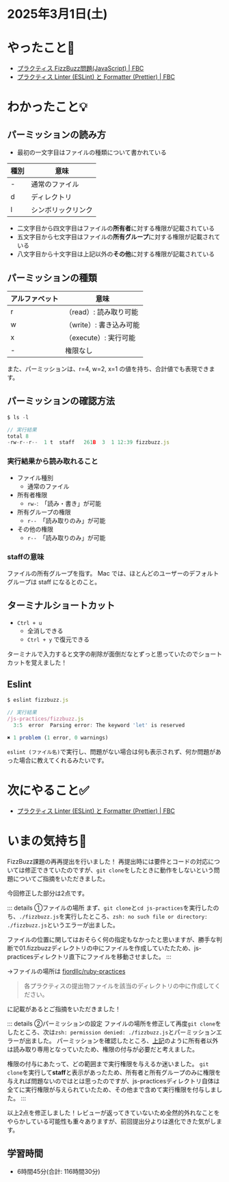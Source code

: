 # 2025年3月1日(土)

# やったこと📝
- [プラクティス FizzBuzz問題\(JavaScript\) \| FBC](https://bootcamp.fjord.jp/practices/189)
- [プラクティス Linter \(ESLint\) と Formatter \(Prettier\) \| FBC](https://bootcamp.fjord.jp/practices/184)

# わかったこと💡
## パーミッションの読み方
- 最初の一文字目はファイルの種類について書かれている

| 種別 | 意味 |
| --- | --- |
| -  | 通常のファイル |
| d  |  ディレクトリ |
| l |  シンボリックリンク |


- 二文字目から四文字目はファイルの**所有者**に対する権限が記載されている
- 五文字目から七文字目はファイルの**所有グループ**に対する権限が記載されている
- 八文字目から十文字目は上記以外の**その他**に対する権限が記載されている

## パーミッションの種類

| アルファベット | 意味 |
| --- | --- |
| r  | （read）: 読み取り可能 |
| w  |  （write）: 書き込み可能 |
| x |  （execute）: 実行可能 |
| - |   権限なし |

また、パーミッションは、r=4, w=2, x=1 の値を持ち、合計値でも表現できます。

## パーミッションの確認方法
```javascript
$ ls -l 

// 実行結果
total 8
-rw-r--r--  1 t  staff   261B  3  1 12:39 fizzbuzz.js
```
### 実行結果から読み取れること
- ファイル種別
  - 通常のファイル
- 所有者権限
  - `rw-`:　「読み・書き」が可能
- 所有グループの権限
  - `r--`　「読み取りのみ」が可能
- その他の権限
  - `r--`　「読み取りのみ」が可能

### staffの意味
ファイルの所有グループを指す。
Mac では、ほとんどのユーザーのデフォルトグループは staff になるとのこと。

## ターミナルショートカット
- `Ctrl + u`
  - 全消しできる
  - `Ctrl + y` で復元できる

ターミナルで入力すると文字の削除が面倒だなとずっと思っていたのでショートカットを覚えました！

## Eslint
```javascript
$ eslint fizzbuzz.js

// 実行結果
/js-practices/fizzbuzz.js
  3:5  error  Parsing error: The keyword 'let' is reserved

✖ 1 problem (1 error, 0 warnings)
```
`eslint (ファイル名)`で実行し、問題がない場合は何も表示されず、何か問題があった場合に教えてくれるみたいです。

# 次にやること✅
- [プラクティス Linter \(ESLint\) と Formatter \(Prettier\) \| FBC](https://bootcamp.fjord.jp/practices/184)

# いまの気持ち🫶
FizzBuzz課題の再再提出を行いました！
再提出時には要件とコードの対応については修正できていたのですが、`git clone`をしたときに動作をしないという問題についてご指摘をいただきました。

今回修正した部分は2点です。

::: details ①ファイルの場所
まず、`git clone`と`cd js-practices`を実行したのち、`./fizzbuzz.js`を実行したところ、`zsh: no such file or directory: ./fizzbuzz.js`というエラーが出ました。

ファイルの位置に関してはおそらく何の指定もなかったと思いますが、勝手な判断で01.fizzbuzzディレクトリの中にファイルを作成していたたため、js-practicesディレクトリ直下にファイルを移動させました。
:::

→ファイルの場所は
[fjordllc/ruby\-practices](https://github.com/fjordllc/ruby-practices/)
> 各プラクティスの提出物ファイルを該当のディレクトリの中に作成してください。

に記載があるとご指摘をいただきました！

::: details ②パーミッションの設定
ファイルの場所を修正して再度`git clone`をしたところ、次は`zsh: permission denied: ./fizzbuzz.js`とパーミッションエラーが出ました。
パーミッションを確認したところ、[上記](#パーミッションの確認方法)のように所有者以外は読み取り専用となっていたため、権限の付与が必要だと考えました。

権限の付与にあたって、どの範囲まで実行権限を与えるか迷いました。
`git clone`を実行して**staff**と表示があったため、所有者と所有グループのみに権限を与えれば問題ないのではとは思ったのですが、js-practicesディレクトリ自体は全てに実行権限が与えられていたため、その他まで含めて実行権限を付与しました。
::: 

以上2点を修正しました！レビューが返ってきていないため全然的外れなことをやらかしている可能性も重々ありますが、前回提出分よりは進化できた気がします。

## 学習時間
- 6時間45分(合計: 116時間30分)